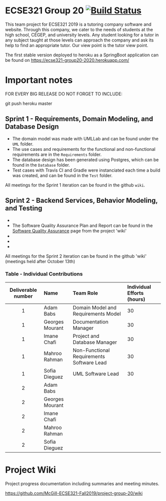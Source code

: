 # ECSE321 Group 20 [![Build Status](https://travis-ci.com/McGill-ECSE321-Fall2019/project-group-20.svg?token=ERzxJp8gWsvgA1YgDGwo&branch=master)](https://travis-ci.com/McGill-ECSE321-Fall2019/project-group-20)

This team project for ECSE321 2019 is a tutoring company software and website. Through this company, we cater to the needs of students at the high school, CÉGEP, and university levels. Any student looking for a tutor in any subject taught at those levels can approach the company and ask its help to find an appropriate tutor. Our view point is the tutor view point. 

The first stable version deployed to heroku as a SpringBoot application can be found on https://ecse321-group20-2020.herokuapp.com/

# Important notes
FOR EVERY BIG RELEASE DO NOT FORGET TO INCLUDE: 

git push heroku master

## Sprint 1 - Requirements, Domain Modeling, and Database Design
  - The domain model was made with UMLLab and can be found under the `UML` folder.
  - The use cases and requirements for the functional and non-functional requirements are in the `Requirements` folder. 
  - The database design has been generated using Postgres, which can be found in the `Database` folder.
  - Test cases with Travis CI and Gradle were instanciated each time a build was created, and can be found in the `Test` folder.
 
 All meetings for the Sprint 1 iteration can be found in the github `wiki`.
 
 ## Sprint 2 - Backend Services, Behavior Modeling, and Testing
  -
  - The Software Quality Assurance Plan and Report can be found in the [Software Quality Assurance](https://github.com/McGill-ECSE321-Fall2019/project-group-20/wiki/Software-Quality-Assurance) page from the project 'wiki'
  -
  -
  -
  
 All meetings for the Sprint 2 iteration can be found in the github 'wiki' (meetings held after October 13th)
 
  ### Table - Individual Contributions

|Deliverable number|Name |Team Role| Individual Efforts (hours)|
|:------------:|:-----------|:------------|:-----------|
|1|Adam Babs|Domain Model and Requirements Model|30|
|1|Georges Mourant|Documentation Manager|30|
|1|Imane Chafi|Project and Database Manager|30|
|1|Mahroo Rahman|Non-Functional Requirements Software Lead|30|
|1|Sofia Dieguez|UML Software Lead|30|
|2|Adam Babs|||
|2|Georges Mourant|||
|2|Imane Chafi|||
|2|Mahroo Rahman|||
|2|Sofia Dieguez|||


# Project Wiki
Project progress documentation including summaries and meeting minutes.

https://github.com/McGill-ECSE321-Fall2019/project-group-20/wiki
